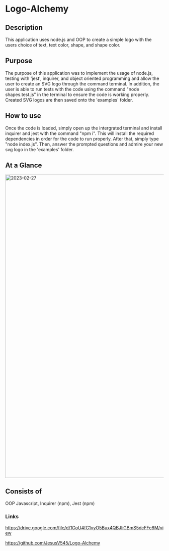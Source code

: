 # Logo-Alchemy

## Description
This application uses node.js and OOP to create a simple logo with the users choice of text, text color, shape, and shape color. 

## Purpose
The purpose of this application was to implement the usage of node.js, testing with 'jest', inquirer, and object oriented programming and allow the user to create an SVG logo through the command terminal. In addition, the user is able to run tests with the code using the command "node shapes.test.js" in the terminal to ensure the code is working properly. Created SVG logos are then saved onto the 'examples' folder.

## How to use
Once the code is loaded, simply open up the intergrated terminal and install inquirer and jest with the command "npm i". This will install the required dependencies in order for the code to run properly. After that, simply type "node index.js". Then, answer the prompted questions and admire your new svg logo in the 'examples' folder.

## At a Glance

<img width="960" alt="2023-02-27" src="https://user-images.githubusercontent.com/117941643/221638989-8f5445d3-dcf3-4212-b3be-77a712fea50b.png">


## Consists of
OOP Javascript, Inquirer (npm), Jest (npm)

### Links
https://drive.google.com/file/d/1GoU4fG1vyO5Bux4QBJliGBmS5dcFFe8M/view

https://github.com/JesusV545/Logo-Alchemy



